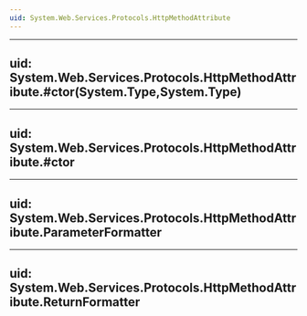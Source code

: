 ```yaml
---
uid: System.Web.Services.Protocols.HttpMethodAttribute
---
```


---
uid: System.Web.Services.Protocols.HttpMethodAttribute.#ctor(System.Type,System.Type)
---

---
uid: System.Web.Services.Protocols.HttpMethodAttribute.#ctor
---

---
uid: System.Web.Services.Protocols.HttpMethodAttribute.ParameterFormatter
---

---
uid: System.Web.Services.Protocols.HttpMethodAttribute.ReturnFormatter
---
